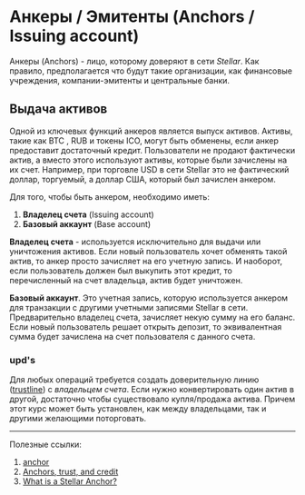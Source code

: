 # Анкеры / Эмитенты (Anchors / Issuing account)

Анкеры (Anchors) - лицо, которому доверяют в сети _Stellar_. Как правило, предполагается что будут такие организации, 
как финансовые учреждения, компании-эмитенты и центральные банки. 

## Выдача активов
Одной из ключевых функций анкеров является выпуск активов. Активы, такие как BTC , RUB и токены ICO, могут быть обменены,
если анкер предоставит достаточный кредит. Пользователи не продают фактически актив, а вместо этого используют активы, 
которые были зачислены на их счет. Например, при торговле USD в сети Stellar это не фактический доллар, торгуемый, 
а доллар США, который был зачислен анкером.

Для того, чтобы быть анкером, необходимо иметь:

1. **Владелец счета** (Issuing account)
1. **Базовый аккаунт** (Base account)

**Владелец счета** - используется исключительно для выдачи или уничтожения активов. 
Если новый пользователь хочет обменять такой актив, то анкер просто зачисляет на его учетную запись. И наоборот, 
если пользователь должен был выкупить этот кредит, то перечисленный на счет владельца, актив будет уничтожен.

**Базовый аккаунт**. Это учетная запись, которую используется анкером для транзакции с другими учетными записями Stellar 
в сети. Предварительно владелец счета, зачисляет некую сумму на его баланс.  Если новый пользователь решает открыть депозит, 
то эквивалентная сумма будет зачислена на счет пользователя с данного счета.

### upd's
Для любых операций требуется создать доверительную линию ([trustline](https://www.stellar.org/developers/guides/concepts/assets.html#trustlines))
c _владельцем счета_. Если нужно конвертировать один актив в другой, достаточно чтобы существовало купля/продажа актива.
Причем этот курс может быть установлен, как между владельцами, так и другими желающими поторговать.


<hr>
Полезные ссылки:

1. [anchor](https://www.stellar.org/developers/guides/anchor/)
1. [Anchors, trust, and credit](https://www.stellar.org/how-it-works/stellar-basics/explainers/#Anchors_trust_and_credit)
1. [What is a Stellar Anchor?](https://www.mycryptopedia.com/what-is-a-stellar-anchor/)
